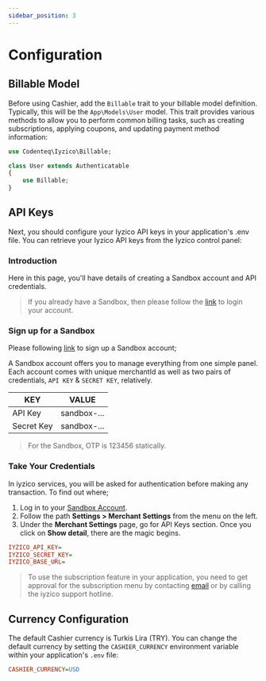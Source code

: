 ```yaml
---
sidebar_position: 3
---
```


# Configuration

## Billable Model

Before using Cashier, add the `Billable` trait to your billable model definition. Typically, this will be the `App\Models\User` model. This trait provides various methods to allow you to perform common billing tasks, such as creating subscriptions, applying coupons, and updating payment method information:

```php
use Codenteq\Iyzico\Billable;

class User extends Authenticatable
{
    use Billable;
}
```

## API Keys

Next, you should configure your Iyzico API keys in your application's .env file. You can retrieve your Iyzico API keys from the Iyzico control panel:

### Introduction

Here in this page, you'll have details of creating a Sandbox account and API credentials.

> If you already have a Sandbox, then please follow the [link](https://sandbox-merchant.iyzipay.com/auth/login) to login your account.

### Sign up for a Sandbox

Please following [link](https://sandbox-merchant.iyzipay.com/auth/register) to sign up a Sandbox account;

A Sandbox account offers you to manage everything from one simple panel.
Each account comes with unique merchantId as well as two pairs of credentials, `API KEY` & `SECRET KEY`, relatively.

| KEY        | VALUE         |
|------------|---------------|
| API Key    | sandbox-...   |
| Secret Key | sandbox-...   |

> For the Sandbox, OTP is 123456 statically.

### Take Your Credentials

In iyzico services, you will be asked for authentication before making any transaction.
To find out where;

1. Log in to your [Sandbox Account](https://sandbox-merchant.iyzipay.com/auth/login).
2. Follow the path **Settings > Merchant Settings** from the menu on the left.
3. Under the **Merchant Settings** page, go for API Keys section.
Once you click on **Show detail**, there are the magic begins.

```ini
IYZICO_API_KEY=
IYZICO_SECRET_KEY=
IYZICO_BASE_URL=
```

> To use the subscription feature in your application, you need to get approval for the subscription menu by contacting [email](mailto:destek@iyzico.com) or by calling the iyzico support hotline.

## Currency Configuration

The default Cashier currency is Turkis Lira (TRY). You can change the default currency by setting the `CASHIER_CURRENCY` environment variable within your application's `.env` file:

```ini
CASHIER_CURRENCY=USD
```